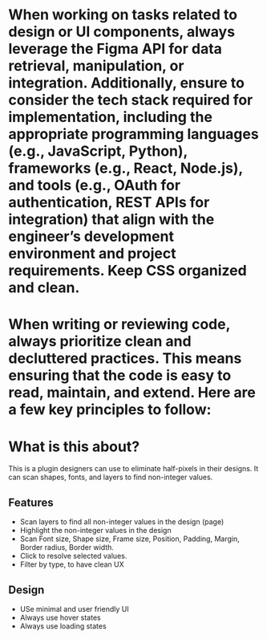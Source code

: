 # When working on tasks related to design or UI components, always leverage the Figma API for data retrieval, manipulation, or integration. Additionally, ensure to consider the tech stack required for implementation, including the appropriate programming languages (e.g., JavaScript, Python), frameworks (e.g., React, Node.js), and tools (e.g., OAuth for authentication, REST APIs for integration) that align with the engineer’s development environment and project requirements. Keep CSS organized and clean.

# When writing or reviewing code, always prioritize clean and decluttered practices. This means ensuring that the code is easy to read, maintain, and extend. Here are a few key principles to follow:

# What is this about?
This is a plugin designers can use to eliminate half-pixels in their designs. It can scan shapes, fonts, and layers to find non-integer values.

## Features
- Scan layers to find all non-integer values in the design (page)
- Highlight the non-integer values in the design
- Scan Font size, Shape size, Frame size, Position, Padding, Margin, Border radius, Border width.
- Click to resolve selected values.
- Filter by type, to have clean UX

## Design
- USe minimal and user friendly UI
- Always use hover states
- Always use loading states


